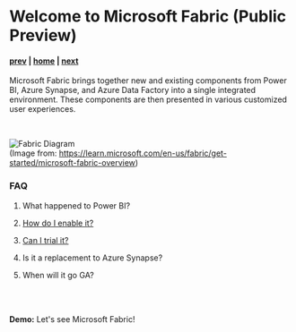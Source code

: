 # Welcome to Microsoft Fabric (Public Preview)

#### [prev](./currentchallenges.md) | [home](./readme.md)  | [next](./sam.md)

Microsoft Fabric brings together new and existing components from Power BI, Azure Synapse, and Azure Data Factory into a single integrated environment. These components are then presented in various customized user experiences.
<!-- Don't ask ChatGPT as it's too new for it!-->
</br>

![Fabric Diagram](https://learn.microsoft.com/en-us/fabric/get-started/media/microsoft-fabric-overview/saas-foundation.png 'Fabric Services') </br>
(Image from: https://learn.microsoft.com/en-us/fabric/get-started/microsoft-fabric-overview)
</br>

### FAQ

1. What happened to Power BI? <!-- Power BI is to Fabric what Google is to Alphabet -->

1. [How do I enable it?](https://techcommunity.microsoft.com/t5/educator-developer-blog/step-by-step-guide-to-enable-microsoft-fabric-for-microsoft-365/ba-p/3831115)
1. [Can I trial it?](https://learn.microsoft.com/en-us/fabric/get-started/fabric-trial#start-the-fabric-preview-trial)
1. Is it a replacement to Azure Synapse?
1. When will it go GA?
</br>
</br>

**Demo:** Let's see Microsoft Fabric!